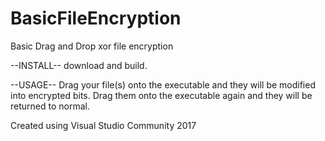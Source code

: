 # BasicFileEncryption
Basic Drag and Drop xor file encryption

--INSTALL--
download and build.

--USAGE--
Drag your file(s) onto the executable and they will be modified into encrypted bits.
Drag them onto the executable again and they will be returned to normal.


Created using Visual Studio Community 2017
